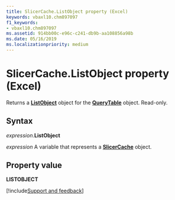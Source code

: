 ```yaml
---
title: SlicerCache.ListObject property (Excel)
keywords: vbaxl10.chm897097
f1_keywords:
- vbaxl10.chm897097
ms.assetid: 914bb00c-e96c-c241-db9b-aa108856a98b
ms.date: 05/16/2019
ms.localizationpriority: medium
---
```



# SlicerCache.ListObject property (Excel)

Returns a **[ListObject](excel.listobject.md)** object for the **[QueryTable](Excel.QueryTable.md)** object. Read-only.


## Syntax

_expression_.**ListObject**

_expression_ A variable that represents a **[SlicerCache](Excel.SlicerCache.md)** object.


## Property value

**LISTOBJECT**




[!include[Support and feedback](~/includes/feedback-boilerplate.md)]